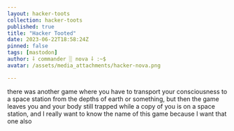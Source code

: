 ```yaml
---
layout: hacker-toots
collection: hacker-toots
published: true
title: "Hacker Tooted"
date: 2023-06-22T18:58:24Z
pinned: false
tags: [mastodon]
author: ⸸ commander ░ nova ⸸ :~$
avatar: /assets/media_attachments/hacker-nova.png

---
```


<p>there was another game where you have to transport your consciousness to a space station from the depths of earth or something, but then the game leaves you and your body still trapped while a copy of you is on a space station, and I really want to know the name of this game because I want that one also</p>


